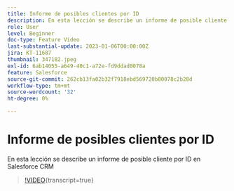 ```yaml
---
title: Informe de posibles clientes por ID
description: En esta lección se describe un informe de posible cliente por ID en Salesforce CRM
role: User
level: Beginner
doc-type: Feature Video
last-substantial-update: 2023-01-06T00:00:00Z
jira: KT-11687
thumbnail: 347182.jpeg
exl-id: 6ab14055-a649-40c1-a72e-fd9ddad0078a
feature: Salesforce
source-git-commit: 262cb13fa02b32f7918ebd569720b80078c2b28d
workflow-type: tm+mt
source-wordcount: '32'
ht-degree: 0%

---
```


# Informe de posibles clientes por ID

En esta lección se describe un informe de posible cliente por ID en Salesforce CRM

>[!VIDEO](https://video.tv.adobe.com/v/347182/?learn=on){transcript=true}
